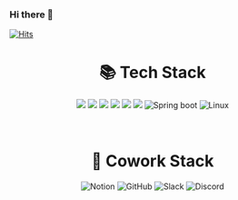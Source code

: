 ### Hi there 👋

[![Hits](https://hits.seeyoufarm.com/api/count/incr/badge.svg?url=https%3A%2F%2Fgithub.com%2Fthekim123%2F&count_bg=%2379C83D&title_bg=%23555555&icon=&icon_color=%23E7E7E7&title=hits&edge_flat=false)](https://hits.seeyoufarm.com)


<div align=center><h1>📚 Tech Stack</h1></div>
<div align=center> 
  <img src="https://img.shields.io/badge/java-007396?style=for-the-badge&logo=java&logoColor=white"> 
  <img src="https://img.shields.io/badge/spring-6DB33F?style=for-the-badge&logo=spring&logoColor=white"> 
  <img src="https://img.shields.io/badge/oracle-F80000?style=for-the-badge&logo=oracle&logoColor=white"> 
  <img src="https://img.shields.io/badge/mysql-4479A1?style=for-the-badge&logo=mysql&logoColor=white"> 
  <img src="https://img.shields.io/badge/mariaDB-003545?style=for-the-badge&logo=mariaDB&logoColor=white"> 
  <img src="https://img.shields.io/badge/mongoDB-47A248?style=for-the-badge&logo=MongoDB&logoColor=white">
  <img alt="Spring boot" src="https://camo.githubusercontent.com/8f3d2babcbdb090dfb572b0809d740ba903be57be8990d016eb57db70944e236/68747470733a2f2f696d672e736869656c64732e696f2f62616467652f537072696e67426f6f742d3644423333462e7376673f267374796c653d666f722d7468652d6261646765266c6f676f3d537072696e67426f6f74266c6f676f436f6c6f723d7768697465" data-canonical-src="https://img.shields.io/badge/SpringBoot-6DB33F.svg?&amp;style=for-the-badge&amp;logo=SpringBoot&amp;logoColor=white" style="max-width: 100%;">
  <img alt="Linux" src="https://camo.githubusercontent.com/a89d2c89158d88a7aec2f9afcc2a2cca6ab6c2e4587d27a09a3b4e1d812a8eb7/68747470733a2f2f696d672e736869656c64732e696f2f62616467652f4c696e75782d4643433632342e7376673f267374796c653d666f722d7468652d6261646765266c6f676f3d4c696e7578266c6f676f436f6c6f723d626c61636b" data-canonical-src="https://img.shields.io/badge/Linux-FCC624.svg?&amp;style=for-the-badge&amp;logo=Linux&amp;logoColor=black" style="max-width: 100%;">
</div>
<br>
  
  <br>
  <div align=center><h1>🔭 Cowork Stack</h1></div>
<div align=center>
 <img alt="Notion" src="https://camo.githubusercontent.com/4979e45e10b9b975d406df3f809e7ae50d217cb8e7cde12d79b7986992ede2a8/68747470733a2f2f696d672e736869656c64732e696f2f62616467652f4e6f74696f6e2d3030303030302e7376673f267374796c653d666f722d7468652d6261646765266c6f676f3d4e6f74696f6e266c6f676f436f6c6f723d7768697465" data-canonical-src="https://img.shields.io/badge/Notion-000000.svg?&amp;style=for-the-badge&amp;logo=Notion&amp;logoColor=white" style="max-width: 100%;">
<img alt="GitHub" src="https://camo.githubusercontent.com/442dda82940218cc39b71c97ae42c317d7548342a3aafa973fa72549c901419d/68747470733a2f2f696d672e736869656c64732e696f2f62616467652f4769744875622d3138313731372e7376673f267374796c653d666f722d7468652d6261646765266c6f676f3d476974487562266c6f676f436f6c6f723d7768697465" data-canonical-src="https://img.shields.io/badge/GitHub-181717.svg?&amp;style=for-the-badge&amp;logo=GitHub&amp;logoColor=white" style="max-width: 100%;">
<img alt="Slack" src="https://camo.githubusercontent.com/eb94304ef4a81c2f06ed1d4c03e46ac9d94383b5c5b92cbb8e0a5822ad03e692/68747470733a2f2f696d672e736869656c64732e696f2f62616467652f536c61636b2d3441313534422e7376673f267374796c653d666f722d7468652d6261646765266c6f676f3d536c61636b266c6f676f436f6c6f723d7768697465" data-canonical-src="https://img.shields.io/badge/Slack-4A154B.svg?&amp;style=for-the-badge&amp;logo=Slack&amp;logoColor=white" style="max-width: 100%;">
<img alt="Discord" src="https://camo.githubusercontent.com/a75769b34964e02b9bc19ae876f049cd4ccdf0219006eeb9fa2b7f167a6ec282/68747470733a2f2f696d672e736869656c64732e696f2f62616467652f446973636f72642d3538363546322e7376673f267374796c653d666f722d7468652d6261646765266c6f676f3d446973636f7264266c6f676f436f6c6f723d7768697465" data-canonical-src="https://img.shields.io/badge/Discord-5865F2.svg?&amp;style=for-the-badge&amp;logo=Discord&amp;logoColor=white" style="max-width: 100%;">
</div>

<!--
**thekim123/thekim123** is a ✨ _special_ ✨ repository because its `README.md` (this file) appears on your GitHub profile.

Here are some ideas to get you started:

-  I’m currently working on ...
- 🌱 I’m currently learning ...
- 👯 I’m looking to collaborate on ...
- 🤔 I’m looking for help with ...
- 💬 Ask me about ...
- 📫 How to reach me: ...
- 😄 Pronouns: ...
- ⚡ Fun fact: ...
-->
